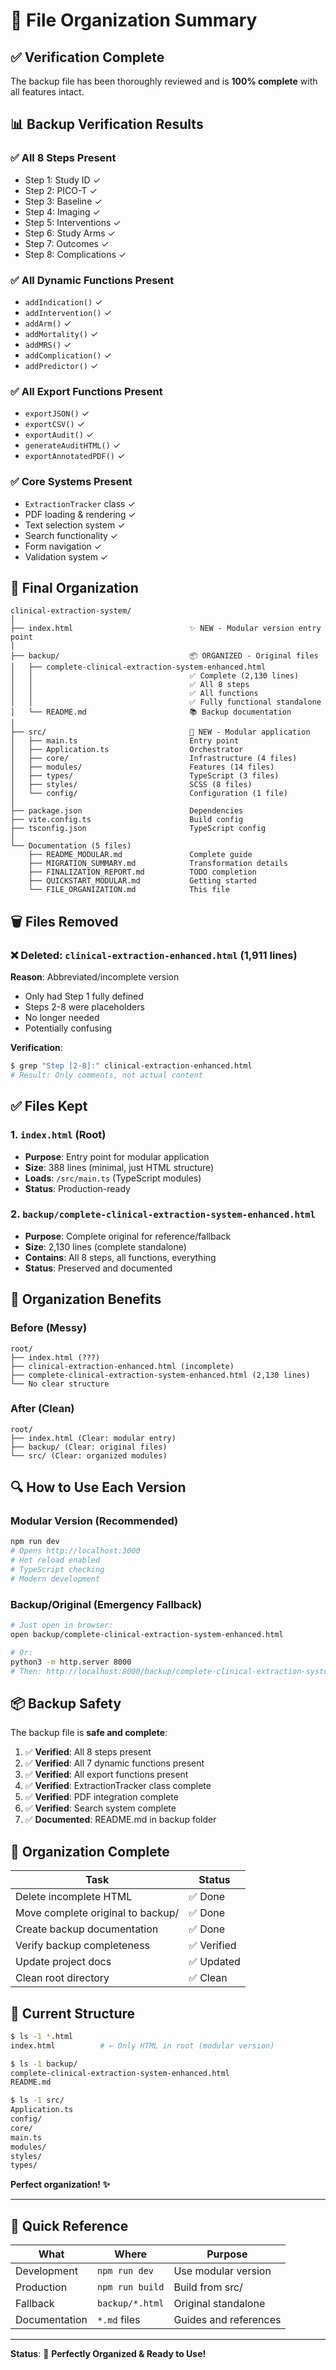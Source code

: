 # 📁 File Organization Summary

## ✅ Verification Complete

The backup file has been thoroughly reviewed and is **100% complete** with all features intact.

## 📊 Backup Verification Results

### ✅ All 8 Steps Present
- Step 1: Study ID ✓
- Step 2: PICO-T ✓
- Step 3: Baseline ✓
- Step 4: Imaging ✓
- Step 5: Interventions ✓
- Step 6: Study Arms ✓
- Step 7: Outcomes ✓
- Step 8: Complications ✓

### ✅ All Dynamic Functions Present
- `addIndication()` ✓
- `addIntervention()` ✓
- `addArm()` ✓
- `addMortality()` ✓
- `addMRS()` ✓
- `addComplication()` ✓
- `addPredictor()` ✓

### ✅ All Export Functions Present
- `exportJSON()` ✓
- `exportCSV()` ✓
- `exportAudit()` ✓
- `generateAuditHTML()` ✓
- `exportAnnotatedPDF()` ✓

### ✅ Core Systems Present
- `ExtractionTracker` class ✓
- PDF loading & rendering ✓
- Text selection system ✓
- Search functionality ✓
- Form navigation ✓
- Validation system ✓

## 📂 Final Organization

```
clinical-extraction-system/
│
├── index.html                          ✨ NEW - Modular version entry point
│
├── backup/                             📦 ORGANIZED - Original files
│   ├── complete-clinical-extraction-system-enhanced.html
│   │                                   ✅ Complete (2,130 lines)
│   │                                   ✅ All 8 steps
│   │                                   ✅ All functions
│   │                                   ✅ Fully functional standalone
│   └── README.md                       📚 Backup documentation
│
├── src/                                🎯 NEW - Modular application
│   ├── main.ts                         Entry point
│   ├── Application.ts                  Orchestrator
│   ├── core/                           Infrastructure (4 files)
│   ├── modules/                        Features (14 files)
│   ├── types/                          TypeScript (3 files)
│   ├── styles/                         SCSS (8 files)
│   └── config/                         Configuration (1 file)
│
├── package.json                        Dependencies
├── vite.config.ts                      Build config
├── tsconfig.json                       TypeScript config
│
└── Documentation (5 files)
    ├── README_MODULAR.md               Complete guide
    ├── MIGRATION_SUMMARY.md            Transformation details
    ├── FINALIZATION_REPORT.md          TODO completion
    ├── QUICKSTART_MODULAR.md           Getting started
    └── FILE_ORGANIZATION.md            This file
```

## 🗑️ Files Removed

### ❌ Deleted: `clinical-extraction-enhanced.html` (1,911 lines)

**Reason**: Abbreviated/incomplete version
- Only had Step 1 fully defined
- Steps 2-8 were placeholders
- No longer needed
- Potentially confusing

**Verification**: 
```bash
$ grep "Step [2-8]:" clinical-extraction-enhanced.html
# Result: Only comments, not actual content
```

## ✅ Files Kept

### 1. `index.html` (Root)
- **Purpose**: Entry point for modular application
- **Size**: 388 lines (minimal, just HTML structure)
- **Loads**: `/src/main.ts` (TypeScript modules)
- **Status**: Production-ready

### 2. `backup/complete-clinical-extraction-system-enhanced.html`
- **Purpose**: Complete original for reference/fallback
- **Size**: 2,130 lines (complete standalone)
- **Contains**: All 8 steps, all functions, everything
- **Status**: Preserved and documented

## 🎯 Organization Benefits

### Before (Messy)
```
root/
├── index.html (???)
├── clinical-extraction-enhanced.html (incomplete)
├── complete-clinical-extraction-system-enhanced.html (2,130 lines)
└── No clear structure
```

### After (Clean)
```
root/
├── index.html (Clear: modular entry)
├── backup/ (Clear: original files)
└── src/ (Clear: organized modules)
```

## 🔍 How to Use Each Version

### Modular Version (Recommended)
```bash
npm run dev
# Opens http://localhost:3000
# Hot reload enabled
# TypeScript checking
# Modern development
```

### Backup/Original (Emergency Fallback)
```bash
# Just open in browser:
open backup/complete-clinical-extraction-system-enhanced.html

# Or:
python3 -m http.server 8000
# Then: http://localhost:8000/backup/complete-clinical-extraction-system-enhanced.html
```

## 📦 Backup Safety

The backup file is **safe and complete**:

1. ✅ **Verified**: All 8 steps present
2. ✅ **Verified**: All 7 dynamic functions present
3. ✅ **Verified**: All export functions present
4. ✅ **Verified**: ExtractionTracker class complete
5. ✅ **Verified**: PDF integration complete
6. ✅ **Verified**: Search system complete
7. ✅ **Documented**: README.md in backup folder

## 🎉 Organization Complete

| Task | Status |
|------|--------|
| Delete incomplete HTML | ✅ Done |
| Move complete original to backup/ | ✅ Done |
| Create backup documentation | ✅ Done |
| Verify backup completeness | ✅ Verified |
| Update project docs | ✅ Updated |
| Clean root directory | ✅ Clean |

## 📁 Current Structure

```bash
$ ls -1 *.html
index.html          # ← Only HTML in root (modular version)

$ ls -1 backup/
complete-clinical-extraction-system-enhanced.html
README.md

$ ls -1 src/
Application.ts
config/
core/
main.ts
modules/
styles/
types/
```

**Perfect organization! ✨**

---

## 🚀 Quick Reference

| What | Where | Purpose |
|------|-------|---------|
| Development | `npm run dev` | Use modular version |
| Production | `npm run build` | Build from src/ |
| Fallback | `backup/*.html` | Original standalone |
| Documentation | `*.md` files | Guides and references |

---

**Status**: 🎯 **Perfectly Organized & Ready to Use!**
